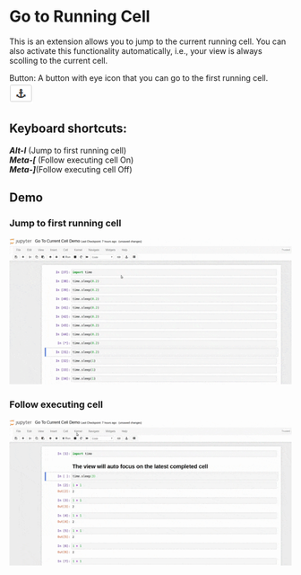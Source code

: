 Go to Running Cell
==================

This is an extension allows you to jump to the current running cell. You can also activate this functionality automatically, i.e., your view is always scolling to the current cell.

Button: A button with eye icon that you can go to the first running cell.  
![button](anchor.png)

Keyboard shortcuts:  
-------------------
__*Alt-I*__ (Jump to first running cell)  
__*Meta-[*__ (Follow executing cell On)  
__*Meta-]*__(Follow executing cell Off)  

Demo
----
### Jump to first running cell
![button](jump_to_cell.gif)

### Follow executing cell

![button](auto_focus.gif)